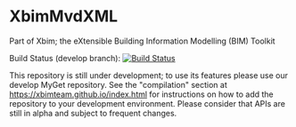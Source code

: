 # XbimMvdXML
Part of Xbim; the eXtensible Building Information Modelling (BIM) Toolkit
<!---
master's Build status to be restored once the APIs get more stable.
Build Status (master branch): [ ![Build Status](http://xbimbuilds.cloudapp.net/app/rest/builds/buildType:(id:Xbim_XbimMvdXML_XbimMvdXML),branch:(name:master)/statusIcon "Build Status") ](http://xbimbuilds.cloudapp.net/project.html?projectId=XbimMvdXML&tab=projectOverview "Build Status")
-->
Build Status (develop branch): [ ![Build Status](http://xbimbuilds.cloudapp.net/app/rest/builds/buildType:(id:Xbim_XbimMvdXML_XbimMvdXML),branch:(name:develop)/statusIcon "Build Status") ](http://xbimbuilds.cloudapp.net/project.html?projectId=XbimMvdXML&tab=projectOverview "Build Status")

This repository is still under development; to use its features please use our develop MyGet repository. 
See the "compilation" section at https://xbimteam.github.io/index.html for instructions on how to add the repository to your development environment.
Please consider that APIs are still in alpha and subject to frequent changes.
